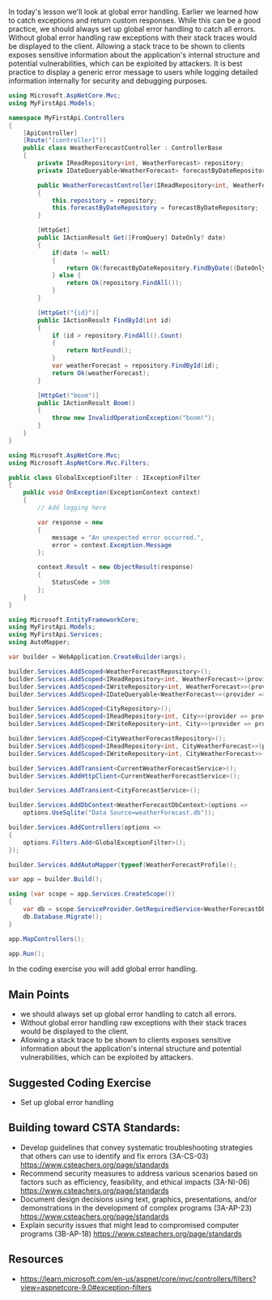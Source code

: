 In today's lesson we'll look at global error handling.  Earlier we learned how to catch exceptions and return custom responses.  While this can be a good practice, we should always set up global error handling to catch all errors.  Without global error handling raw exceptions with their stack traces would be displayed to the client.  Allowing a stack trace to be shown to clients exposes sensitive information about the application's internal structure and potential vulnerabilities, which can be exploited by attackers. It is best practice to display a generic error message to users while logging detailed information internally for security and debugging purposes.

``` cs
using Microsoft.AspNetCore.Mvc;
using MyFirstApi.Models;

namespace MyFirstApi.Controllers
{
    [ApiController]
    [Route("[controller]")]
    public class WeatherForecastController : ControllerBase
    {
        private IReadRepository<int, WeatherForecast> repository;
        private IDateQueryable<WeatherForecast> forecastByDateRepository;

        public WeatherForecastController(IReadRepository<int, WeatherForecast> repository, IDateQueryable<WeatherForecast> forecastByDateRepository)
        {
            this.repository = repository;
            this.forecastByDateRepository = forecastByDateRepository;
        }

        [HttpGet]
        public IActionResult Get([FromQuery] DateOnly? date)
        {
            if(date != null)
            {
                return Ok(forecastByDateRepository.FindByDate((DateOnly)date));
            } else {
                return Ok(repository.FindAll()); 
            }
        }

        [HttpGet("{id}")]
        public IActionResult FindById(int id)
        {
            if (id > repository.FindAll().Count)
            {
                return NotFound();
            }
            var weatherForecast = repository.FindById(id);
            return Ok(weatherForecast);
        }

        [HttpGet("boom")]
        public IActionResult Boom()
        {
            throw new InvalidOperationException("boom!");
        }
    }
}
```

``` cs
using Microsoft.AspNetCore.Mvc;
using Microsoft.AspNetCore.Mvc.Filters;

public class GlobalExceptionFilter : IExceptionFilter
{
    public void OnException(ExceptionContext context)
    {
        // Add logging here

        var response = new
        {
            message = "An unexpected error occurred.",
            error = context.Exception.Message
        };

        context.Result = new ObjectResult(response)
        {
            StatusCode = 500
        };
    }
}
```

``` cs
using Microsoft.EntityFrameworkCore;
using MyFirstApi.Models;
using MyFirstApi.Services;
using AutoMapper;

var builder = WebApplication.CreateBuilder(args);

builder.Services.AddScoped<WeatherForecastRepository>();
builder.Services.AddScoped<IReadRepository<int, WeatherForecast>>(provider => provider.GetRequiredService<WeatherForecastRepository>());
builder.Services.AddScoped<IWriteRepository<int, WeatherForecast>>(provider => provider.GetRequiredService<WeatherForecastRepository>());
builder.Services.AddScoped<IDateQueryable<WeatherForecast>>(provider => provider.GetRequiredService<WeatherForecastRepository>());

builder.Services.AddScoped<CityRepository>();
builder.Services.AddScoped<IReadRepository<int, City>>(provider => provider.GetRequiredService<CityRepository>());
builder.Services.AddScoped<IWriteRepository<int, City>>(provider => provider.GetRequiredService<CityRepository>());

builder.Services.AddScoped<CityWeatherForecastRepository>();
builder.Services.AddScoped<IReadRepository<int, CityWeatherForecast>>(provider => provider.GetRequiredService<CityWeatherForecastRepository>());
builder.Services.AddScoped<IWriteRepository<int, CityWeatherForecast>>(provider => provider.GetRequiredService<CityWeatherForecastRepository>());

builder.Services.AddTransient<CurrentWeatherForecastService>();
builder.Services.AddHttpClient<CurrentWeatherForecastService>();

builder.Services.AddTransient<CityForecastService>();

builder.Services.AddDbContext<WeatherForecastDbContext>(options =>
    options.UseSqlite("Data Source=weatherForecast.db"));

builder.Services.AddControllers(options =>
{
    options.Filters.Add<GlobalExceptionFilter>();
});

builder.Services.AddAutoMapper(typeof(WeatherForecastProfile));

var app = builder.Build();

using (var scope = app.Services.CreateScope())
{
    var db = scope.ServiceProvider.GetRequiredService<WeatherForecastDbContext>();
    db.Database.Migrate();
}

app.MapControllers();

app.Run();

```

In the coding exercise you will add global error handling.

## Main Points
- we should always set up global error handling to catch all errors.
- Without global error handling raw exceptions with their stack traces would be displayed to the client.
- Allowing a stack trace to be shown to clients exposes sensitive information about the application's internal structure and potential vulnerabilities, which can be exploited by attackers.

## Suggested Coding Exercise
- Set up global error handling

## Building toward CSTA Standards:
- Develop guidelines that convey systematic troubleshooting strategies that others can use to identify and fix errors (3A-CS-03) https://www.csteachers.org/page/standards
- Recommend security measures to address various scenarios based on factors such as efficiency, feasibility, and ethical impacts (3A-NI-06) https://www.csteachers.org/page/standards
- Document design decisions using text, graphics, presentations, and/or demonstrations in the development of complex programs (3A-AP-23) https://www.csteachers.org/page/standards
- Explain security issues that might lead to compromised computer programs (3B-AP-18) https://www.csteachers.org/page/standards

## Resources
- https://learn.microsoft.com/en-us/aspnet/core/mvc/controllers/filters?view=aspnetcore-9.0#exception-filters
